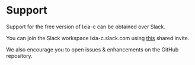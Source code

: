 # Support

Support for the free version of Ixia-c can be obtained over Slack.

You can join the Slack workspace ixia-c.slack.com using [this](https://join.slack.com/t/ixia-c/shared_invite/zt-v78hbzeo-DQv9tZhoUau7vZpk96zGIQ) shared invite.

We also encourage you to open issues & enhancements on the GitHub repository.
